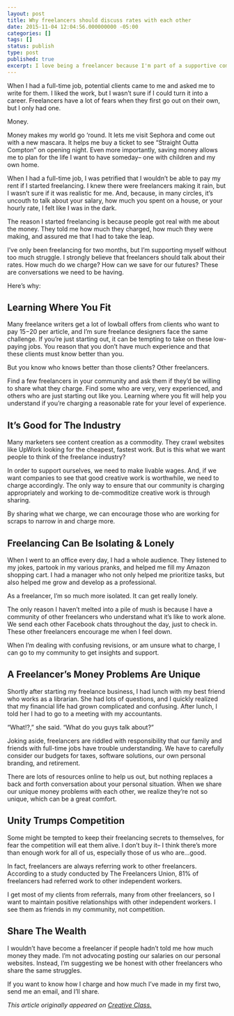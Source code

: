 ```yaml
---
layout: post
title: Why freelancers should discuss rates with each other
date: 2015-11-04 12:04:56.000000000 -05:00
categories: []
tags: []
status: publish
type: post
published: true
excerpt: I love being a freelancer because I'm part of a supportive community. To support my fellow freelancers, I believe in sharing rates.
---
```

When I had a full-time job, potential clients came to me and asked me to write for them. I liked the work, but I wasn’t sure if I could turn it into a career. Freelancers have a lot of fears when they first go out on their own, but I only had one.

Money.

Money makes my world go ‘round. It lets me visit Sephora and come out with a new mascara. It helps me buy a ticket to see “Straight Outta Compton” on opening night. Even more importantly, saving money allows me to plan for the life I want to have someday– one with children and my own home.

When I had a full-time job, I was petrified that I wouldn’t be able to pay my rent if I started freelancing. I knew there were freelancers making it rain, but I wasn’t sure if it was realistic for me. And, because, in many circles, it’s uncouth to talk about your salary, how much you spent on a house, or your hourly rate, I felt like I was in the dark.

The reason I started freelancing is because people got real with me about the money. They told me how much they charged, how much they were making, and assured me that I had to take the leap.

I’ve only been freelancing for two months, but I’m supporting myself without too much struggle. I strongly believe that freelancers should talk about their rates. How much do we charge? How can we save for our futures? These are conversations we need to be having.

Here’s why:

## Learning Where You Fit

Many freelance writers get a lot of lowball offers from clients who want to pay $15-$20 per article, and I’m sure freelance designers face the same challenge. If you’re just starting out, it can be tempting to take on these low-paying jobs. You reason that you don’t have much experience and that these clients must know better than you.

But you know who knows better than those clients? Other freelancers.

Find a few freelancers in your community and ask them if they’d be willing to share what they charge. Find some who are very, very experienced, and others who are just starting out like you. Learning where you fit will help you understand if you’re charging a reasonable rate for your level of experience.

## It’s Good for The Industry

Many marketers see content creation as a commodity. They crawl websites like UpWork looking for the cheapest, fastest work. But is this what we want people to think of the freelance industry?

In order to support ourselves, we need to make livable wages. And, if we want companies to see that good creative work is worthwhile, we need to charge accordingly. The only way to ensure that our community is charging appropriately and working to de-commoditize creative work is through sharing.

By sharing what we charge, we can encourage those who are working for scraps to narrow in and charge more.

## Freelancing Can Be Isolating & Lonely

When I went to an office every day, I had a whole audience. They listened to my jokes, partook in my various pranks, and helped me fill my Amazon shopping cart. I had a manager who not only helped me prioritize tasks, but also helped me grow and develop as a professional.

As a freelancer, I’m so much more isolated. It can get really lonely.

The only reason I haven’t melted into a pile of mush is because I have a community of other freelancers who understand what it’s like to work alone. We send each other Facebook chats throughout the day, just to check in. These other freelancers encourage me when I feel down.

When I’m dealing with confusing revisions, or am unsure what to charge, I can go to my community to get insights and support.

## A Freelancer’s Money Problems Are Unique

Shortly after starting my freelance business, I had lunch with my best friend who works as a librarian. She had lots of questions, and I quickly realized that my financial life had grown complicated and confusing. After lunch, I told her I had to go to a meeting with my accountants. 

“What!?,” she said. “What do you guys talk about?”

Joking aside, freelancers are riddled with responsibility that our family and friends with full-time jobs have trouble understanding. We have to carefully consider our budgets for taxes, software solutions, our own personal branding, and retirement.

There are lots of resources online to help us out, but nothing replaces a back and forth conversation about your personal situation. When we share our unique money problems with each other, we realize they’re not so unique, which can be a great comfort.

## Unity Trumps Competition

Some might be tempted to keep their freelancing secrets to themselves, for fear the competition will eat them alive. I don’t buy it– I think there’s more than enough work for all of us, especially those of us who are…good.

In fact, freelancers are always referring work to other freelancers. According to a study conducted by The Freelancers Union, 81% of freelancers had referred work to other independent workers.

I get most of my clients from referrals, many from other freelancers, so I want to maintain positive relationships with other independent workers. I see them as friends in my community, not competition.

## Share The Wealth

I wouldn’t have become a freelancer if people hadn’t told me how much money they made. I’m not advocating posting our salaries on our personal websites. Instead, I’m suggesting we be honest with other freelancers who share the same struggles.

If you want to know how I charge and how much I’ve made in my first two, send me an email, and I’ll share.

*This article originally appeared on [Creative Class.](https://creativeclass.io/discuss-rates/)*
